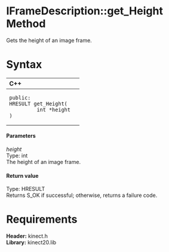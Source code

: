 IFrameDescription::get\_Height Method  
=====================================  

Gets the height of an image frame. <span id="syntaxSection"></span>

Syntax  
======  

<table>
<colgroup>
<col width="100%" />
</colgroup>
<thead>
<tr class="header">
<th align="left">C++</th>
</tr>
</thead>
<tbody>
<tr class="odd">
<td align="left"><pre><code>public:  
HRESULT get_Height(  
         int *height  
)</code></pre></td>
</tr>
</tbody>
</table>

<span id="ID4EG"></span>
#### Parameters  

*height*    
Type: int  
The height of an image frame.  

<span id="ID4EP"></span>
#### Return value  

Type: HRESULT  
Returns S\_OK if successful; otherwise, returns a failure code.  

<span id="requirements"></span>

Requirements  
============  

**Header:** kinect.h  
**Library:** kinect20.lib  



<!--Please do not edit the data in the comment block below.-->
<!--
TOCTitle : get_Height Method
RLTitle : IFrameDescription::get_Height Method
KeywordK : get_Height method
KeywordK : IFrameDescription::get_Height method
KeywordF : IFrameDescription::get_Height
KeywordF : get_Height
KeywordF : Microsoft.Kinect.kinect.IFrameDescription.get_Height(int)
KeywordA : M:Microsoft.Kinect.kinect.IFrameDescription.get_Height(int)
AssetID : M:Microsoft.Kinect.kinect.IFrameDescription.get_Height(int)
Locale : en-us
CommunityContent : 1
APIType : Managed
APILocation : 
APIName : Microsoft.Kinect.kinect.IFrameDescription::get_Height
TargetOS : Windows
TopicType : kbSyntax
DevLang : C++
DocSet : K4Wv2
ProjType : K4Wv2Proj
Technology : Kinect for Windows
Product : Kinect for Windows SDK v2
productversion : 20
-->
